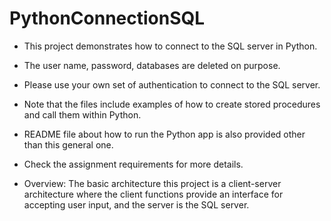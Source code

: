 # PythonConnectionSQL
- This project demonstrates how to connect to the SQL server in Python.
- The user name, password, databases are deleted on purpose.
- Please use your own set of authentication to connect to the SQL server.
- Note that the files include examples of how to create stored procedures and call them within Python.

- README file about how to run the Python app is also provided other than this general one.
- Check the assignment requirements for more details.
- Overview:
    The basic architecture this project is a client-server architecture where the client functions provide an interface for accepting user input, and the server is the SQL server. 
